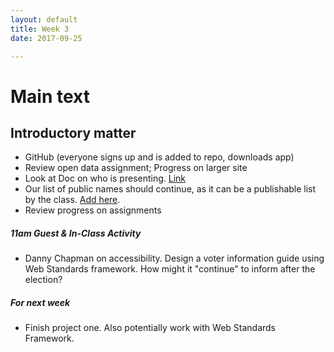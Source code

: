 ```yaml
---
layout: default
title: Week 3
date: 2017-09-25

---
```


# Main text

## Introductory matter

* GitHub (everyone signs up and is added to repo, downloads app)
* Review open data assignment; Progress on larger site
* Look at Doc on who is presenting. [Link](https://docs.google.com/document/d/1OAJ9aUnOGOpoQdGYAhQdMmB9MGnQWZS3hA7caDqpt0s/edit)
* Our list of public names should continue, as it can be a publishable list by the class. [Add here](https://docs.google.com/document/d/1zVYmPPERzy-PtCRwVjiVq2YaQQgL6DIRCCJAnx02W44/edit).
* Review progress on assignments

##### 11am Guest & In-Class Activity

* Danny Chapman on accessibility. Design a voter information guide using Web Standards framework. How might it "continue" to inform after the election?

##### For next week

* Finish project one. Also potentially work with Web Standards Framework.

